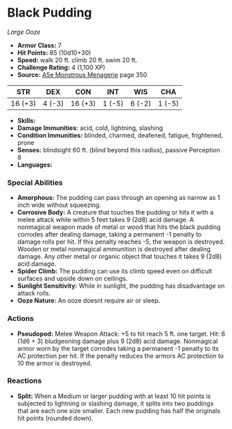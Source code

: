 # Black Pudding

*Large* *Ooze*

- **Armor Class:** 7
- **Hit Points:** 85 (10d10+30)
- **Speed:** walk 20 ft. climb 20 ft. swim 20 ft.
- **Challenge Rating:** 4 (1,100 XP)
- **Source:** [A5e Monstrous Menagerie](https://enpublishingrpg.com/products/level-up-monstrous-menagerie-a5e) page 350

| STR | DEX | CON | INT | WIS | CHA |
| --- | --- | --- | --- | --- | --- |
| 16 (+3) | 4 (-3) | 16 (+3) | 1 (-5) | 6 (-2) | 1 (-5) |

- **Skills:** 
- **Damage Immunities:** acid, cold, lightning, slashing
- **Condition Immunities:** blinded, charmed, deafened, fatigue, frightened, prone
- **Senses:** blindsight 60 ft. (blind beyond this radius), passive Perception 8
- **Languages:** 

### Special Abilities

- **Amorphous:** The pudding can pass through an opening as narrow as 1 inch wide without squeezing.
- **Corrosive Body:** A creature that touches the pudding or hits it with a melee attack while within 5 feet takes 9 (2d8) acid damage. A nonmagical weapon made of metal or wood that hits the black pudding corrodes after dealing damage, taking a permanent -1 penalty to damage rolls per hit. If this penalty reaches -5, the weapon is destroyed. Wooden or metal nonmagical ammunition is destroyed after dealing damage. Any other metal or organic object that touches it takes 9 (2d8) acid damage.
- **Spider Climb:** The pudding can use its climb speed even on difficult surfaces and upside down on ceilings.
- **Sunlight Sensitivity:** While in sunlight, the pudding has disadvantage on attack rolls.
- **Ooze Nature:** An ooze doesnt require air or sleep.

### Actions

- **Pseudopod:** Melee Weapon Attack: +5 to hit  reach 5 ft.  one target. Hit: 6 (1d6 + 3) bludgeoning damage plus 9 (2d8) acid damage. Nonmagical armor worn by the target corrodes  taking a permanent -1 penalty to its AC protection per hit. If the penalty reduces the armors AC protection to 10  the armor is destroyed.

### Reactions

- **Split:** When a Medium or larger pudding with at least 10 hit points is subjected to lightning or slashing damage, it splits into two puddings that are each one size smaller. Each new pudding has half the originals hit points (rounded down).



